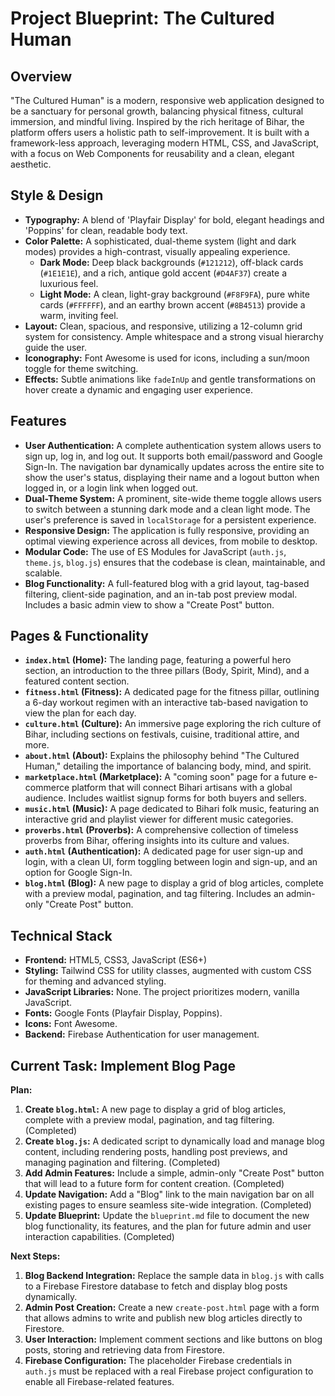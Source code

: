 
# Project Blueprint: The Cultured Human

## Overview

"The Cultured Human" is a modern, responsive web application designed to be a sanctuary for personal growth, balancing physical fitness, cultural immersion, and mindful living. Inspired by the rich heritage of Bihar, the platform offers users a holistic path to self-improvement. It is built with a framework-less approach, leveraging modern HTML, CSS, and JavaScript, with a focus on Web Components for reusability and a clean, elegant aesthetic.

## Style & Design

- **Typography:** A blend of 'Playfair Display' for bold, elegant headings and 'Poppins' for clean, readable body text.
- **Color Palette:** A sophisticated, dual-theme system (light and dark modes) provides a high-contrast, visually appealing experience.
    - **Dark Mode:** Deep black backgrounds (`#121212`), off-black cards (`#1E1E1E`), and a rich, antique gold accent (`#D4AF37`) create a luxurious feel.
    - **Light Mode:** A clean, light-gray background (`#F8F9FA`), pure white cards (`#FFFFFF`), and an earthy brown accent (`#8B4513`) provide a warm, inviting feel.
- **Layout:** Clean, spacious, and responsive, utilizing a 12-column grid system for consistency. Ample whitespace and a strong visual hierarchy guide the user.
- **Iconography:** Font Awesome is used for icons, including a sun/moon toggle for theme switching.
- **Effects:** Subtle animations like `fadeInUp` and gentle transformations on hover create a dynamic and engaging user experience.

## Features

- **User Authentication:** A complete authentication system allows users to sign up, log in, and log out. It supports both email/password and Google Sign-In. The navigation bar dynamically updates across the entire site to show the user's status, displaying their name and a logout button when logged in, or a login link when logged out.
- **Dual-Theme System:** A prominent, site-wide theme toggle allows users to switch between a stunning dark mode and a clean light mode. The user's preference is saved in `localStorage` for a persistent experience.
- **Responsive Design:** The application is fully responsive, providing an optimal viewing experience across all devices, from mobile to desktop.
- **Modular Code:** The use of ES Modules for JavaScript (`auth.js`, `theme.js`, `blog.js`) ensures that the codebase is clean, maintainable, and scalable.
- **Blog Functionality:** A full-featured blog with a grid layout, tag-based filtering, client-side pagination, and an in-tab post preview modal. Includes a basic admin view to show a "Create Post" button.

## Pages & Functionality

- **`index.html` (Home):** The landing page, featuring a powerful hero section, an introduction to the three pillars (Body, Spirit, Mind), and a featured content section.
- **`fitness.html` (Fitness):** A dedicated page for the fitness pillar, outlining a 6-day workout regimen with an interactive tab-based navigation to view the plan for each day.
- **`culture.html` (Culture):** An immersive page exploring the rich culture of Bihar, including sections on festivals, cuisine, traditional attire, and more.
- **`about.html` (About):** Explains the philosophy behind "The Cultured Human," detailing the importance of balancing body, mind, and spirit.
- **`marketplace.html` (Marketplace):** A "coming soon" page for a future e-commerce platform that will connect Bihari artisans with a global audience. Includes waitlist signup forms for both buyers and sellers.
- **`music.html` (Music):** A page dedicated to Bihari folk music, featuring an interactive grid and playlist viewer for different music categories.
- **`proverbs.html` (Proverbs):** A comprehensive collection of timeless proverbs from Bihar, offering insights into its culture and values.
- **`auth.html` (Authentication):** A dedicated page for user sign-up and login, with a clean UI, form toggling between login and sign-up, and an option for Google Sign-In.
- **`blog.html` (Blog):** A new page to display a grid of blog articles, complete with a preview modal, pagination, and tag filtering. Includes an admin-only "Create Post" button.

## Technical Stack

- **Frontend:** HTML5, CSS3, JavaScript (ES6+)
- **Styling:** Tailwind CSS for utility classes, augmented with custom CSS for theming and advanced styling.
- **JavaScript Libraries:** None. The project prioritizes modern, vanilla JavaScript.
- **Fonts:** Google Fonts (Playfair Display, Poppins).
- **Icons:** Font Awesome.
- **Backend:** Firebase Authentication for user management.

## Current Task: Implement Blog Page

**Plan:**

1.  **Create `blog.html`:** A new page to display a grid of blog articles, complete with a preview modal, pagination, and tag filtering. (Completed)
2.  **Create `blog.js`:** A dedicated script to dynamically load and manage blog content, including rendering posts, handling post previews, and managing pagination and filtering. (Completed)
3.  **Add Admin Features:** Include a simple, admin-only "Create Post" button that will lead to a future form for content creation. (Completed)
4.  **Update Navigation:** Add a "Blog" link to the main navigation bar on all existing pages to ensure seamless site-wide integration. (Completed)
5.  **Update Blueprint:** Update the `blueprint.md` file to document the new blog functionality, its features, and the plan for future admin and user interaction capabilities. (Completed)

**Next Steps:**

1.  **Blog Backend Integration:** Replace the sample data in `blog.js` with calls to a Firebase Firestore database to fetch and display blog posts dynamically.
2.  **Admin Post Creation:** Create a new `create-post.html` page with a form that allows admins to write and publish new blog articles directly to Firestore.
3.  **User Interaction:** Implement comment sections and like buttons on blog posts, storing and retrieving data from Firestore.
4.  **Firebase Configuration:** The placeholder Firebase credentials in `auth.js` must be replaced with a real Firebase project configuration to enable all Firebase-related features.
